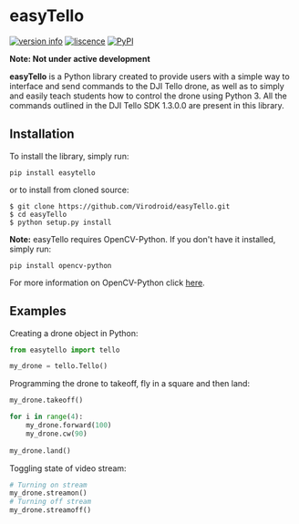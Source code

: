 # easyTello
[![version info](https://img.shields.io/pypi/pyversions/easytello.svg)](https://pypi.org/project/easytello/)
[![liscence](https://img.shields.io/pypi/l/easytello.svg)](https://pypi.org/project/easytello/)
[![PyPI](https://img.shields.io/pypi/v/easytello.svg)](https://pypi.org/project/easytello/)

**Note: Not under active development**

**easyTello** is a Python library created to provide users with a simple way to interface and send commands to the DJI Tello drone, as well as to simply and easily teach students how to control the drone using Python 3. All the commands outlined in the DJI Tello SDK 1.3.0.0 are present in this library.

## Installation
To install the library, simply run:
```
pip install easytello
```
or to install from cloned source:
```
$ git clone https://github.com/Virodroid/easyTello.git
$ cd easyTello
$ python setup.py install
```
**Note:** easyTello requires OpenCV-Python. If you don't have it installed, simply run:
```
pip install opencv-python
```
For more information on OpenCV-Python click [here](https://opencv-python-tutroals.readthedocs.io/en/latest/py_tutorials/py_tutorials.html).

## Examples
Creating a drone object in Python:
```python
from easytello import tello

my_drone = tello.Tello()
```
Programming the drone to takeoff, fly in a square and then land:
```python
my_drone.takeoff()

for i in range(4):
	my_drone.forward(100)
	my_drone.cw(90)
	
my_drone.land()
```
Toggling state of video stream:
```python
# Turning on stream
my_drone.streamon()
# Turning off stream
my_drone.streamoff()
```
